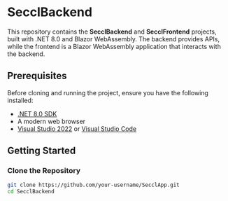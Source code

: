 # SecclBackend

This repository contains the **SecclBackend** and **SecclFrontend** projects, built with .NET 8.0 and Blazor WebAssembly. The backend provides APIs, while the frontend is a Blazor WebAssembly application that interacts with the backend.

## Prerequisites

Before cloning and running the project, ensure you have the following installed:

- [.NET 8.0 SDK](https://dotnet.microsoft.com/download/dotnet/8.0)
- A modern web browser
- [Visual Studio 2022](https://visualstudio.microsoft.com/) or [Visual Studio Code](https://code.visualstudio.com/)

## Getting Started

### Clone the Repository

```bash
git clone https://github.com/your-username/SecclApp.git
cd SecclBackend
